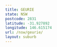 ```yaml
---
title: GEURIE
state: NSW
postcode: 2831
latitude: -31.927892
longitude: 146.615174
url: /nsw/geurie/
layout: suburb
---
```

